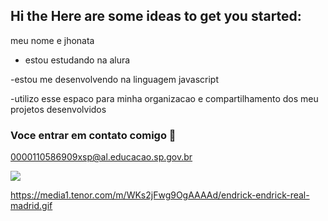 ## Hi the Here are some ideas to get you started:

 meu nome e jhonata

- estou estudando na alura

-estou me desenvolvendo na linguagem javascript

-utilizo esse espaco para minha organizacao e compartilhamento dos meu projetos desenvolvidos

### Voce entrar em contato comigo 📧

0000110586909xsp@al.educacao.sp.gov.br

![](https://media1.tenor.com/m/WKs2jFwg9OgAAAAd/endrick-endrick-real-madrid.gif)


https://media1.tenor.com/m/WKs2jFwg9OgAAAAd/endrick-endrick-real-madrid.gif
